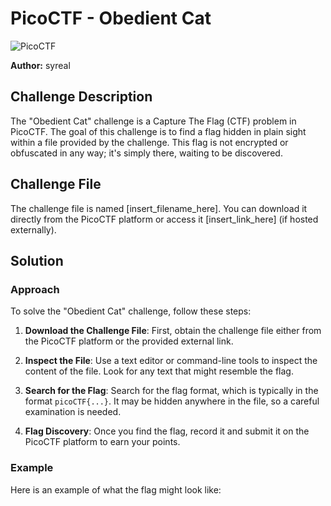 # PicoCTF - Obedient Cat

![PicoCTF](https://www.picoctf.com/static/images/logo.png)

**Author:** syreal

## Challenge Description

The "Obedient Cat" challenge is a Capture The Flag (CTF) problem in PicoCTF. The goal of this challenge is to find a flag hidden in plain sight within a file provided by the challenge. This flag is not encrypted or obfuscated in any way; it's simply there, waiting to be discovered.

## Challenge File

The challenge file is named [insert_filename_here]. You can download it directly from the PicoCTF platform or access it [insert_link_here] (if hosted externally).

## Solution

### Approach

To solve the "Obedient Cat" challenge, follow these steps:

1. **Download the Challenge File**: First, obtain the challenge file either from the PicoCTF platform or the provided external link.

2. **Inspect the File**: Use a text editor or command-line tools to inspect the content of the file. Look for any text that might resemble the flag.

3. **Search for the Flag**: Search for the flag format, which is typically in the format `picoCTF{...}`. It may be hidden anywhere in the file, so a careful examination is needed.

4. **Flag Discovery**: Once you find the flag, record it and submit it on the PicoCTF platform to earn your points.

### Example

Here is an example of what the flag might look like:


